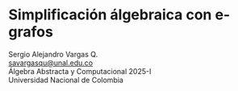 # Simplificación álgebraica con e-grafos

Sergio Alejandro Vargas Q. \
savargasqu@unal.edu.co \
Álgebra Abstracta y Computacional 2025-I \
Universidad Nacional de Colombia

